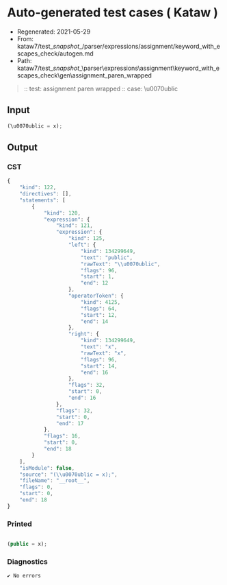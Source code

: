 # Auto-generated test cases ( Kataw )
- Regenerated: 2021-05-29
- From: kataw7/test\__snapshot__/parser/expressions/assignment/keyword_with_escapes_check/autogen.md
- Path: kataw7/test\__snapshot__\parser\expressions\assignment\keyword_with_escapes_check\gen\assignment_paren_wrapped
> :: test: assignment paren wrapped
> :: case: \u0070ublic
## Input

`````js
(\u0070ublic = x);
`````
## Output

### CST

```javascript
{
    "kind": 122,
    "directives": [],
    "statements": [
        {
            "kind": 120,
            "expression": {
                "kind": 121,
                "expression": {
                    "kind": 125,
                    "left": {
                        "kind": 134299649,
                        "text": "public",
                        "rawText": "\\u0070ublic",
                        "flags": 96,
                        "start": 1,
                        "end": 12
                    },
                    "operatorToken": {
                        "kind": 4125,
                        "flags": 64,
                        "start": 12,
                        "end": 14
                    },
                    "right": {
                        "kind": 134299649,
                        "text": "x",
                        "rawText": "x",
                        "flags": 96,
                        "start": 14,
                        "end": 16
                    },
                    "flags": 32,
                    "start": 0,
                    "end": 16
                },
                "flags": 32,
                "start": 0,
                "end": 17
            },
            "flags": 16,
            "start": 0,
            "end": 18
        }
    ],
    "isModule": false,
    "source": "(\\u0070ublic = x);",
    "fileName": "__root__",
    "flags": 0,
    "start": 0,
    "end": 18
}
```

### Printed

```javascript

(public = x);
```

### Diagnostics

```javascript
✔ No errors
```

